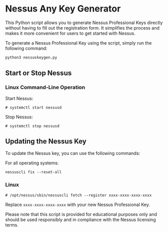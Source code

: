 # Nessus Any Key Generator

This Python script allows you to generate Nessus Professional Keys directly without having to fill out the registration form. It simplifies the process and makes it more convenient for users to get started with Nessus.


To generate a Nessus Professional Key using the script, simply run the following command:

```bash
python3 nessuskeygen.py
```

## Start or Stop Nessus

### Linux Command-Line Operation

Start Nessus:

```
# systemctl start nessusd
```

Stop Nessus:

```
# systemctl stop nessusd
```

## Updating the Nessus Key

To update the Nessus key, you can use the following commands:

For all operating systems:

```
nessuscli fix --reset-all
```

### Linux

```
# /opt/nessus/sbin/nessuscli fetch --register xxxx-xxxx-xxxx-xxxx
```


Replace `xxxx-xxxx-xxxx-xxxx` with your new Nessus Professional Key.

Please note that this script is provided for educational purposes only and should be used responsibly and in compliance with the Nessus licensing terms.
